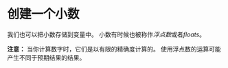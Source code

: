 # 创建一个小数

我们也可以把小数存储到变量中。 小数有时候也被称作*浮点数*或者*floats*。

**注意：** 当你计算数字时，它们是以有限的精确度计算的。 使用浮点数的运算可能产生不同于预期结果的结果。